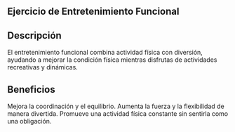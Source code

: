 ## Ejercicio de Entretenimiento Funcional

## Descripción
El entretenimiento funcional combina actividad física con diversión, ayudando a mejorar la condición física mientras disfrutas de actividades recreativas y dinámicas.

## Beneficios
Mejora la coordinación y el equilibrio.
Aumenta la fuerza y la flexibilidad de manera divertida.
Promueve una actividad física constante sin sentirla como una obligación.